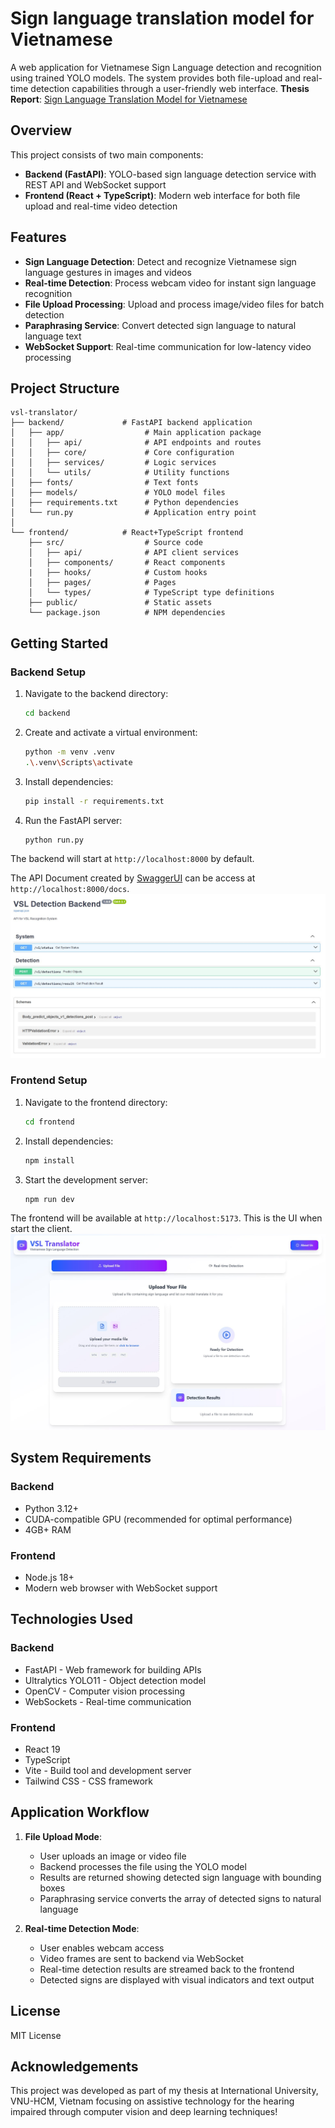 # Sign language translation model for Vietnamese

A web application for Vietnamese Sign Language detection and recognition using trained YOLO models. The system provides both file-upload and real-time detection capabilities through a user-friendly web interface.
**Thesis Report**: [Sign Language Translation Model for Vietnamese](./ITCSIU21112_NguyenDucToan.pdf)  

## Overview

This project consists of two main components:

- **Backend (FastAPI)**: YOLO-based sign language detection service with REST API and WebSocket support
- **Frontend (React + TypeScript)**: Modern web interface for both file upload and real-time video detection

## Features

- **Sign Language Detection**: Detect and recognize Vietnamese sign language gestures in images and videos
- **Real-time Detection**: Process webcam video for instant sign language recognition
- **File Upload Processing**: Upload and process image/video files for batch detection
- **Paraphrasing Service**: Convert detected sign language to natural language text
- **WebSocket Support**: Real-time communication for low-latency video processing

## Project Structure

```
vsl-translator/
├── backend/             # FastAPI backend application
│   ├── app/                  # Main application package
│   │   ├── api/              # API endpoints and routes
│   │   ├── core/             # Core configuration
│   │   ├── services/         # Logic services
│   │   └── utils/            # Utility functions
│   ├── fonts/                # Text fonts
│   ├── models/               # YOLO model files
│   ├── requirements.txt      # Python dependencies
│   └── run.py                # Application entry point
│
└── frontend/            # React+TypeScript frontend
    ├── src/                  # Source code
    │   ├── api/              # API client services
    │   ├── components/       # React components
    |   ├── hooks/            # Custom hooks
    │   ├── pages/            # Pages
    │   └── types/            # TypeScript type definitions
    ├── public/               # Static assets
    └── package.json          # NPM dependencies
```

## Getting Started

### Backend Setup

1. Navigate to the backend directory:
   ```bash
   cd backend
   ```

2. Create and activate a virtual environment:
   ```bash
   python -m venv .venv
   .\.venv\Scripts\activate
   ```

3. Install dependencies:
   ```bash
   pip install -r requirements.txt
   ```

4. Run the FastAPI server:
   ```bash
   python run.py
   ```

The backend will start at `http://localhost:8000` by default.

The API Document created by [SwaggerUI](https://swagger.io/tools/swagger-ui/) can be access at `http://localhost:8000/docs`.
![API Document](frontend/public/API.jpg)

### Frontend Setup

1. Navigate to the frontend directory:
   ```bash
   cd frontend
   ```

2. Install dependencies:
   ```bash
   npm install
   ```

3. Start the development server:
   ```bash
   npm run dev
   ```

The frontend will be available at `http://localhost:5173`.
This is the UI when start the client.
![Client Display](frontend/public/UI.jpg)

## System Requirements

### Backend
- Python 3.12+
- CUDA-compatible GPU (recommended for optimal performance)
- 4GB+ RAM

### Frontend
- Node.js 18+
- Modern web browser with WebSocket support

## Technologies Used

### Backend
- FastAPI - Web framework for building APIs
- Ultralytics YOLO11 - Object detection model
- OpenCV - Computer vision processing
- WebSockets - Real-time communication

### Frontend
- React 19
- TypeScript
- Vite - Build tool and development server
- Tailwind CSS - CSS framework

## Application Workflow

1. **File Upload Mode**:
   - User uploads an image or video file
   - Backend processes the file using the YOLO model
   - Results are returned showing detected sign language with bounding boxes
   - Paraphrasing service converts the array of detected signs to natural language

2. **Real-time Detection Mode**:
   - User enables webcam access
   - Video frames are sent to backend via WebSocket
   - Real-time detection results are streamed back to the frontend
   - Detected signs are displayed with visual indicators and text output

## License

MIT License

## Acknowledgements

This project was developed as part of my thesis at International University, VNU-HCM, Vietnam focusing on assistive technology for the hearing impaired through computer vision and deep learning techniques!
